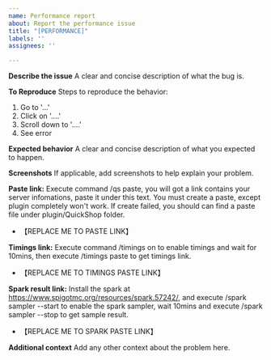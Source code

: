 ```yaml
---
name: Performance report
about: Report the performance issue
title: "[PERFORMANCE]"
labels: ''
assignees: ''

---
```

**Describe the issue**
A clear and concise description of what the bug is.

**To Reproduce**
Steps to reproduce the behavior:
1. Go to '...'
2. Click on '....'
3. Scroll down to '....'
4. See error

**Expected behavior**
A clear and concise description of what you expected to happen.

**Screenshots**
If applicable, add screenshots to help explain your problem.

**Paste link:**
 Execute command /qs paste, you will got a link contains your server infomations, paste it under this text.
 You must create a paste, except plugin completely won't work.
 If create failed, you should can find a paste file under plugin/QuickShop folder.
- 【REPLACE ME TO PASTE LINK】

**Timings link:**
 Execute command /timings on to enable timings and wait for 10mins, then execute /timings paste to get timings link.
- 【REPLACE ME TO TIMINGS PASTE LINK】

**Spark result link:**
 Install the spark at https://www.spigotmc.org/resources/spark.57242/, and execute /spark sampler --start to enable the spark sampler, wait 10mins and execute /spark sampler --stop to get sample result.
- 【REPLACE ME TO SPARK PASTE LINK】

**Additional context**
Add any other context about the problem here.
